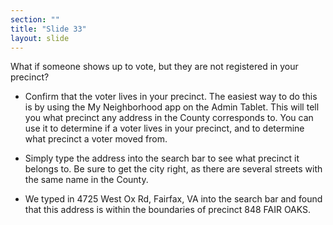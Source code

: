 ```yaml
---
section: ""
title: "Slide 33"
layout: slide
---
```


What if someone shows up to vote, but they are not registered in your precinct?

- Confirm that the voter lives in your precinct. The easiest way to do this is by using the My Neighborhood app on the Admin Tablet. This will tell you what precinct any address in the County corresponds to. You can use it to determine if a voter lives in your precinct, and to determine what precinct a voter moved from.

- Simply type the address into the search bar to see what precinct it belongs to. Be sure to get the city right, as there are several streets with the same name in the County.

- We typed in 4725 West Ox Rd, Fairfax, VA into the search bar and found that this address is within the boundaries of precinct 848 FAIR OAKS.